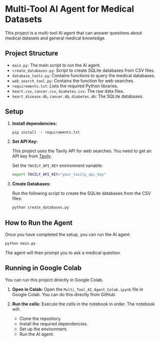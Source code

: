 
# Multi-Tool AI Agent for Medical Datasets

This project is a multi-tool AI agent that can answer questions about medical datasets and general medical knowledge.

## Project Structure

- `main.py`: The main script to run the AI agent.
- `create_databases.py`: Script to create SQLite databases from CSV files.
- `database_tools.py`: Contains functions to query the medical databases.
- `web_search_tool.py`: Contains the function for web searches.
- `requirements.txt`: Lists the required Python libraries.
- `heart.csv`, `cancer.csv`, `diabetes.csv`: The raw data files.
- `heart_disease.db`, `cancer.db`, `diabetes.db`: The SQLite databases.

## Setup

1. **Install dependencies:**

   ```bash
   pip install -r requirements.txt
   ```

2. **Set API Key:**

   This project uses the Tavily API for web searches. You need to get an API key from [Tavily](https://app.tavily.com/).

   Set the `TAVILY_API_KEY` environment variable:

   ```bash
   export TAVILY_API_KEY="your_tavily_api_key"
   ```

3. **Create Databases:**

   Run the following script to create the SQLite databases from the CSV files:

   ```bash
   python create_databases.py
   ```

## How to Run the Agent

Once you have completed the setup, you can run the AI agent:

```bash
python main.py
```

The agent will then prompt you to ask a medical question.

## Running in Google Colab

You can run this project directly in Google Colab.

1.  **Open in Colab:**
    Open the `Multi_Tool_AI_Agent_Colab.ipynb` file in Google Colab. You can do this directly from GitHub.

2.  **Run the cells:**
    Execute the cells in the notebook in order. The notebook will:
    *   Clone the repository.
    *   Install the required dependencies.
    *   Set up the environment.
    *   Run the AI agent.
